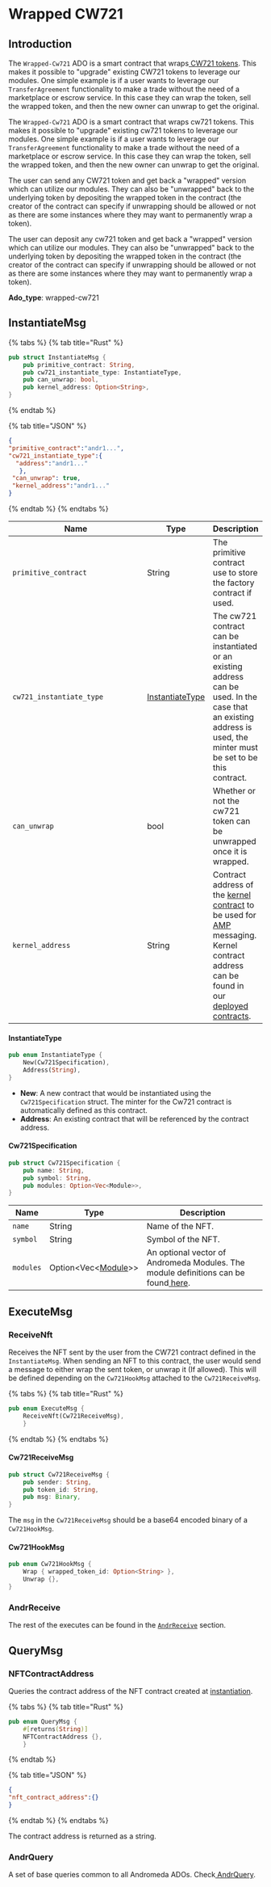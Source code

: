# Wrapped CW721

## Introduction

The `Wrapped-Cw721` ADO is a smart contract that wraps[ CW721 tokens](cw721.md). This makes it possible to "upgrade" existing CW721 tokens to leverage our modules. One simple example is if a user wants to leverage our `TransferAgreement` functionality to make a trade without the need of a marketplace or escrow service. In this case they can wrap the token, sell the wrapped token, and then the new owner can unwrap to get the original.

The `Wrapped-Cw721` ADO is a smart contract that wraps cw721 tokens. This makes it possible to "upgrade" existing cw721 tokens to leverage our modules. One simple example is if a user wants to leverage our `TransferAgreement` functionality to make a trade without the need of a marketplace or escrow service. In this case they can wrap the token, sell the wrapped token, and then the new owner can unwrap to get the original.

The user can send any CW721 token and get back a "wrapped" version which can utilize our modules. They can also be "unwrapped" back to  the underlying token by depositing the wrapped token in the contract (the creator of the contract can specify if unwrapping should be allowed or not as there are some instances where they may want to permanently wrap a token).

The user can deposit any cw721 token and get back a "wrapped" version which can utilize our modules. They can also be "unwrapped" back to  the underlying token by depositing the wrapped token in the contract (the creator of the contract can specify if unwrapping should be allowed or not as there are some instances where they may want to permanently wrap a token).

**Ado\_type**: wrapped-cw721

## InstantiateMsg

{% tabs %}
{% tab title="Rust" %}
```rust
pub struct InstantiateMsg {
    pub primitive_contract: String,
    pub cw721_instantiate_type: InstantiateType,
    pub can_unwrap: bool,
    pub kernel_address: Option<String>,
}
```
{% endtab %}

{% tab title="JSON" %}
```json
{
"primitive_contract":"andr1...",
"cw721_instantiate_type":{
  "address":"andr1..."
   },
 "can_unwrap": true,
 "kernel_address":"andr1..."
}
```
{% endtab %}
{% endtabs %}

<table><thead><tr><th width="285.3333333333333">Name</th><th>Type</th><th>Description</th></tr></thead><tbody><tr><td><code>primitive_contract</code></td><td>String</td><td>The primitive contract use to store the factory contract  if used.</td></tr><tr><td><code>cw721_instantiate_type</code></td><td><a href="wrapped-cw721.md#instantiatetype">InstantiateType</a></td><td>The cw721 contract can be instantiated or an existing address can be used. In the case that  an existing address is used, the minter must be set to be this contract.</td></tr><tr><td><code>can_unwrap</code></td><td>bool</td><td>Whether or not the cw721 token can be unwrapped once it is wrapped.</td></tr><tr><td><code>kernel_address</code></td><td>String</td><td>Contract address of the <a href="../platform-and-framework/andromeda-messaging-protocol/kernel.md">kernel contract</a> to be used for <a href="../platform-and-framework/andromeda-messaging-protocol/">AMP</a> messaging. Kernel contract address can be found in our <a href="../platform-and-framework/deployed-contracts (1).md">deployed contracts</a>.</td></tr></tbody></table>

#### InstantiateType

```rust
pub enum InstantiateType {
    New(Cw721Specification),
    Address(String),
}
```

* **New**: A new contract that would be instantiated using the `Cw721Specification` struct. The minter for the Cw721 contract is automatically defined as this contract.
* **Address**: An existing contract that will be referenced by the contract address.

#### Cw721Specification

```rust
pub struct Cw721Specification {
    pub name: String,
    pub symbol: String,
    pub modules: Option<Vec<Module>>,
}
```

| Name      | Type                                                     | Description                                                                                                            |
| --------- | -------------------------------------------------------- | ---------------------------------------------------------------------------------------------------------------------- |
| `name`    | String                                                   | Name of the NFT.                                                                                                       |
| `symbol`  | String                                                   | Symbol of the NFT.                                                                                                     |
| `modules` | Option\<Vec<[Module](../modules/module-definitions.md)>> | An optional vector of Andromeda Modules. The module definitions can be found[ here](../modules/module-definitions.md). |

## ExecuteMsg

### ReceiveNft

Receives the NFT sent by the user from the CW721 contract defined in the `InstantiateMsg`. When sending an NFT to this contract, the user would send a message to either wrap the sent token, or unwrap it (If allowed). This will be defined depending on the `Cw721HookMsg` attached to the `Cw721ReceiveMsg`.

{% tabs %}
{% tab title="Rust" %}
```rust
pub enum ExecuteMsg {
    ReceiveNft(Cw721ReceiveMsg),
    }
```
{% endtab %}
{% endtabs %}

#### Cw721ReceiveMsg

```rust
pub struct Cw721ReceiveMsg {
    pub sender: String,
    pub token_id: String,
    pub msg: Binary,
}
```

The `msg` in the `Cw721ReceiveMsg` should be a base64 encoded binary of a  `Cw721HookMsg`.

#### Cw721HookMsg

```rust
pub enum Cw721HookMsg {
    Wrap { wrapped_token_id: Option<String> },
    Unwrap {},
}
```

### AndrReceive&#x20;

The rest of the executes can be found in the [`AndrReceive`](../platform-and-framework/ado-base/#andrrecieve) section.

## QueryMsg

### NFTContractAddress

Queries the contract address of the NFT contract created at [instantiation](wrapped-cw721.md#instantiatemsg).

{% tabs %}
{% tab title="Rust" %}
```rust
pub enum QueryMsg {   
    #[returns(String)]
    NFTContractAddress {},
    }
```
{% endtab %}

{% tab title="JSON" %}
```json
{
"nft_contract_address":{}
}
```
{% endtab %}
{% endtabs %}

The contract address is returned as a string.

### AndrQuery

A set of base queries common to all Andromeda ADOs. Check[ AndrQuery](../platform-and-framework/ado-base/#andrquery).

